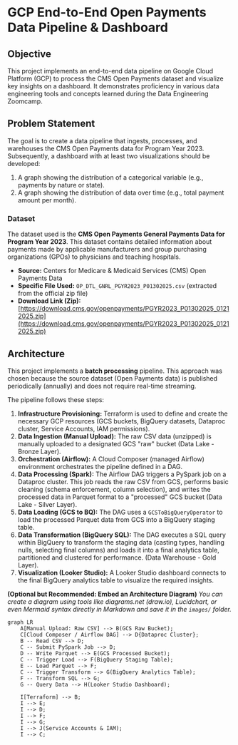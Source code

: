 # GCP End-to-End Open Payments Data Pipeline & Dashboard

## Objective
This project implements an end-to-end data pipeline on Google Cloud Platform (GCP) to process the CMS Open Payments dataset and visualize key insights on a dashboard. It demonstrates proficiency in various data engineering tools and concepts learned during the Data Engineering Zoomcamp.

## Problem Statement
The goal is to create a data pipeline that ingests, processes, and warehouses the CMS Open Payments data for Program Year 2023. Subsequently, a dashboard with at least two visualizations should be developed:
1.  A graph showing the distribution of a categorical variable (e.g., payments by nature or state).
2.  A graph showing the distribution of data over time (e.g., total payment amount per month).

### Dataset
The dataset used is the **CMS Open Payments General Payments Data for Program Year 2023**. This dataset contains detailed information about payments made by applicable manufacturers and group purchasing organizations (GPOs) to physicians and teaching hospitals.
*   **Source:** Centers for Medicare & Medicaid Services (CMS) Open Payments Data
*   **Specific File Used:** `OP_DTL_GNRL_PGYR2023_P01302025.csv` (extracted from the official zip file)
*   **Download Link (Zip):** [https://download.cms.gov/openpayments/PGYR2023_P01302025_01212025.zip](https://download.cms.gov/openpayments/PGYR2023_P01302025_01212025.zip)

## Architecture

This project implements a **batch processing** pipeline. This approach was chosen because the source dataset (Open Payments data) is published periodically (annually) and does not require real-time streaming.

The pipeline follows these steps:

1.  **Infrastructure Provisioning:** Terraform is used to define and create the necessary GCP resources (GCS buckets, BigQuery datasets, Dataproc cluster, Service Accounts, IAM permissions).
2.  **Data Ingestion (Manual Upload):** The raw CSV data (unzipped) is manually uploaded to a designated GCS "raw" bucket (Data Lake - Bronze Layer).
3.  **Orchestration (Airflow):** A Cloud Composer (managed Airflow) environment orchestrates the pipeline defined in a DAG.
4.  **Data Processing (Spark):** The Airflow DAG triggers a PySpark job on a Dataproc cluster. This job reads the raw CSV from GCS, performs basic cleaning (schema enforcement, column selection), and writes the processed data in Parquet format to a "processed" GCS bucket (Data Lake - Silver Layer).
5.  **Data Loading (GCS to BQ):** The DAG uses a `GCSToBigQueryOperator` to load the processed Parquet data from GCS into a BigQuery staging table.
6.  **Data Transformation (BigQuery SQL):** The DAG executes a SQL query within BigQuery to transform the staging data (casting types, handling nulls, selecting final columns) and loads it into a final analytics table, partitioned and clustered for performance. (Data Warehouse - Gold Layer).
7.  **Visualization (Looker Studio):** A Looker Studio dashboard connects to the final BigQuery analytics table to visualize the required insights.

**(Optional but Recommended: Embed an Architecture Diagram)**
*You can create a diagram using tools like diagrams.net (draw.io), Lucidchart, or even Mermaid syntax directly in Markdown and save it in the `images/` folder.*

```mermaid
graph LR
    A[Manual Upload: Raw CSV] --> B(GCS Raw Bucket);
    C[Cloud Composer / Airflow DAG] --> D{Dataproc Cluster};
    B -- Read CSV --> D;
    C -- Submit PySpark Job --> D;
    D -- Write Parquet --> E(GCS Processed Bucket);
    C -- Trigger Load --> F(BigQuery Staging Table);
    E -- Load Parquet --> F;
    C -- Trigger Transform --> G(BigQuery Analytics Table);
    F -- Transform SQL --> G;
    G -- Query Data --> H(Looker Studio Dashboard);

    I[Terraform] --> B;
    I --> E;
    I --> D;
    I --> F;
    I --> G;
    I --> J(Service Accounts & IAM);
    I --> C;
